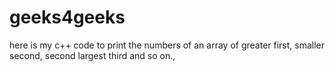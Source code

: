 # geeks4geeks
here is my c++ code to print the numbers of an array of greater first, smaller second, second largest third and so on.,
